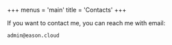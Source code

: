 +++
menus = 'main'
title = 'Contacts'
+++

If you want to contact me, you can reach me with email:

```
admin@eason.cloud
```
